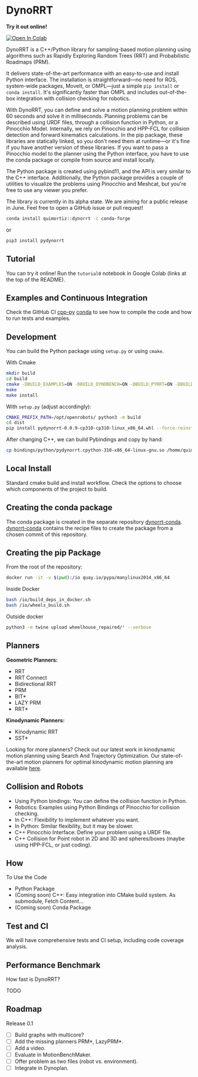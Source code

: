 # DynoRRT

**Try it out online!**

<a target="_blank" href="https://colab.research.google.com/github/quimortiz/dynoRRT/blob/main/notebooks/tutorial0.ipynb">
  <img src="https://colab.research.google.com/assets/colab-badge.svg" alt="Open In Colab"/>
</a>

DynoRRT is a C++/Python library for sampling-based motion planning using algorithms such as Rapidly Exploring Random Trees (RRT) and Probabilistic Roadmaps (PRM).

It delivers state-of-the-art performance with an easy-to-use and install Python interface. The installation is straightforward—no need for ROS, system-wide packages, MoveIt, or OMPL—just a simple `pip install` or `conda install`. It's significantly faster than OMPL and includes out-of-the-box integration with collision checking for robotics.

With DynoRRT, you can define and solve a motion planning problem within 60 seconds and solve it in milliseconds. Planning problems can be described using URDF files, through a collision function in Python, or a Pinocchio Model. Internally, we rely on Pinocchio and HPP-FCL for collision detection and forward kinematics calculations. In the pip package, these libraries are statically linked, so you don't need them at runtime—or it's fine if you have another version of these libraries. If you want to pass a Pinocchio model to the planner using the Python interface, you have to use the conda package or compile from source and install locally.

The Python package is created using pybind11, and the API is very similar to the C++ interface. Additionally, the Python package provides a couple of utilities to visualize the problems using Pinocchio and Meshcat, but you're free to use any viewer you prefer.

The library is currently in its alpha state. We are aiming for a public release in June. Feel free to open a GitHub issue or pull request!

```bash
conda install quimortiz::dynorrt -c conda-forge
```

or

```bash
pip3 install pydynorrt
```

## Tutorial

You can try it online! Run the `tutorial0` notebook in Google Colab (links at the top of the README).

## Examples and Continuous Integration

Check the GitHub CI [cpp-py](.github/workflows/cpp-py.yml) [conda](.github/workflows/conda.yml) to see how to compile the code and how to run tests and examples.

## Development

You can build the Python package using `setup.py` or using `cmake`.

With Cmake

```bash
mkdir build
cd build
cmake -DBUILD_EXAMPLES=ON -DBUILD_DYNOBENCH=ON -DBUILD_PYRRT=ON -DBUILD_BENCHMARK=OFF -DCMAKE_PREFIX_PATH="/opt/openrobots/"   -DBUILD_TESTS_RRT=1 ..
make
make install
```


With `setup.py` (adjust accordingly):

```bash
CMAKE_PREFIX_PATH=/opt/openrobots/ python3 -m build
cd dist
pip install pydynorrt-0.0.9-cp310-cp310-linux_x86_64.whl --force-reinstall
```

After changing C++, we can build Pybindings and copy by hand:

```bash
cp bindings/python/pydynorrt.cpython-310-x86_64-linux-gnu.so /home/quim/envs/mim/lib/python3.10/site-packages/pydynorrt
```

## Local Install

Standard cmake build and install workflow.
Check the options to choose which components of the project to build.

## Creating the conda package

The conda package is created in the separate repository [dynorrt-conda](https://github.com/quimortiz/dynorrt-conda).
[dynorrt-conda](https://github.com/quimortiz/dynorrt-conda) contains the recipe files to create the package from a chosen commit of this repository.



## Creating the pip Package

From the root of the repository:

```bash
docker run -it -v $(pwd):/io quay.io/pypa/manylinux2014_x86_64
```

Inside Docker
```bash
bash /io/build_deps_in_docker.sh
bash /io/wheels_build.sh
```

Outside docker
```bash
python3 -m twine upload wheelhouse_repaired/* --verbose
```


## Planners

**Geometric Planners:**
- RRT
- RRT Connect
- Bidirectional RRT
- PRM
- BIT*
- LAZY PRM
- RRT*

**Kinodynamic Planners:**
- Kinodynamic RRT
- SST*

Looking for more planners? Check out our latest work in kinodynamic motion planning using Search And Trajectory Optimization. Our state-of-the-art motion planners for optimal kinodynamic motion planning are available [here](https://github.com/quimortiz/dynoplan).

## Collision and Robots

- Using Python bindings: You can define the collision function in Python.
- Robotics: Examples using Python Bindings of Pinocchio for collision checking.
- In C++: Flexibility to implement whatever you want.
- In Python: Similar flexibility, but it may be slower.
- C++ Pinocchio Interface: Define your problem using a URDF file.
- C++ Collision for Point robot in 2D and 3D and spheres/boxes (maybe using HPP-FCL, or just coding).

## How

 To Use the Code

- Python Package
- (Coming soon) C++: Easy integration into CMake build system. As submodule, Fetch Content...
- (Coming soon) Conda Package

## Test and CI

We will have comprehensive tests and CI setup, including code coverage analysis.

## Performance Benchmark

How fast is DynoRRT?

TODO

## Roadmap

Release 0.1

- [ ] Build graphs with multicore?
- [ ] Add the missing planners PRM*, LazyPRM*.
- [ ] Add a video.
- [ ] Evaluate in MotionBenchMaker.
- [ ] Offer problem as two files (robot vs. environment).
- [ ] Integrate in Dynoplan.
